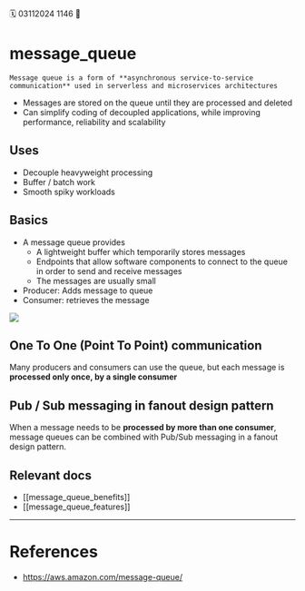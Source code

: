🗓️ 03112024 1146
📎

# message_queue

```ad-abstract
Message queue is a form of **asynchronous service-to-service communication** used in serverless and microservices architectures
```
- Messages are stored on the queue until they are processed and deleted
- Can simplify coding of decoupled applications, while improving performance, reliability and scalability

## Uses
- Decouple heavyweight processing
- Buffer / batch work
- Smooth spiky workloads

## Basics
- A message queue provides 
	- A lightweight buffer which temporarily stores messages
	- Endpoints that allow software components to connect to the queue in order to send and receive messages
	- The messages are usually small
- Producer: Adds message to queue
- Consumer: retrieves the message

<img src="https://d1.awsstatic.com/product-marketing/Messaging/sqs_seo_queue.1dc710b63346bef869ee34b8a9a76abc014fbfc9.png"/>

## One To One (Point To Point) communication
Many producers and consumers can use the queue, but each message is **processed only once, by a single consumer**

## Pub / Sub messaging in fanout design pattern
When a message needs to be **processed by more than one consumer**, message queues can be combined with Pub/Sub messaging in a fanout design pattern.
 
## Relevant docs
- [[message_queue_benefits]]
- [[message_queue_features]]


---

# References
- https://aws.amazon.com/message-queue/